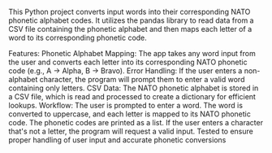 This Python project converts input words into their corresponding NATO phonetic alphabet codes. It utilizes the pandas library to read data from a CSV file containing the phonetic alphabet and then maps each letter of a word to its corresponding phonetic code.

Features:
Phonetic Alphabet Mapping: The app takes any word input from the user and converts each letter into its corresponding NATO phonetic code (e.g., A → Alpha, B → Bravo).
Error Handling: If the user enters a non-alphabet character, the program will prompt them to enter a valid word containing only letters.
CSV Data: The NATO phonetic alphabet is stored in a CSV file, which is read and processed to create a dictionary for efficient lookups.
Workflow:
The user is prompted to enter a word.
The word is converted to uppercase, and each letter is mapped to its NATO phonetic code.
The phonetic codes are printed as a list.
If the user enters a character that's not a letter, the program will request a valid input.
Tested to ensure proper handling of user input and accurate phonetic conversions